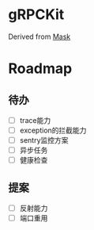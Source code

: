 # gRPCKit

Derived from [Mask](https://github.com/Eastwu5788/Mask.git)

# Roadmap

## 待办
- [ ] trace能力
- [ ] exception的拦截能力
- [ ] sentry监控方案
- [ ] 异步任务
- [ ] 健康检查

## 提案
- [ ] 反射能力
- [ ] 端口重用
